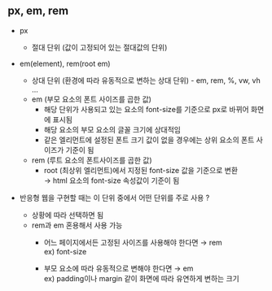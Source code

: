 ## px, em, rem
- px
  - 절대 단위 (값이 고정되어 있는 절대값의 단위)
    
- em(element), rem(root em)
  - 상대 단위 (환경에 따라 유동적으로 변하는 상대 단위) - em, rem, %, vw, vh …
  - em (부모 요소의 폰트 사이즈를 곱한 값)
      - 해당 단위가 사용되고 있는 요소의 font-size를 기준으로 px로 바뀌어 화면에 표시됨
      - 해당 요소의 부모 요소의 글꼴 크기에 상대적임
      - 같은 엘리먼트에 설정된 폰트 크기 값이 없을 경우에는 상위 요소의 폰트 사이즈가 기준이 됨
  - rem (루트 요소의 폰트사이즈를 곱한 값)
      - root (최상위 엘리먼트)에서 지정된 font-size 값을 기준으로 변환 <br>
          → html 요소의 font-size 속성값이 기준이 됨

- 반응형 웹을 구현할 때는 이 단위 중에서 어떤 단위를 주로 사용 ?
    - 상황에 따라 선택하면 됨
    - rem과 em 혼용해서 사용 가능
        - 어느 페이지에서든 고정된 사이즈를 사용해야 한다면 → rem <br>
            ex) font-size
      
        - 부모 요소에 따라 유동적으로 변해야 한다면 → em <br>
            ex) padding이나 margin 같이 화면에 따라 유연하게 변하는 크기
